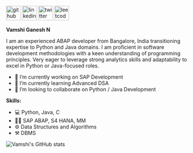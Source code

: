 [<img src='https://cdn.jsdelivr.net/npm/simple-icons@3.0.1/icons/github.svg' alt='github' height='40'>](https://github.com/vamshiganesh98)  [<img src='https://cdn.jsdelivr.net/npm/simple-icons@3.0.1/icons/linkedin.svg' alt='linkedin' height='40'>](https://www.linkedin.com/in/vamshi.ganesh/)  [<img src='https://cdn.jsdelivr.net/npm/simple-icons@3.0.1/icons/twitter.svg' alt='twitter' height='40'>](https://twitter.com/vamshi_ganesh)  [<img src='https://cdn.jsdelivr.net/npm/simple-icons@3.0.1/icons/leetcode.svg' alt='leetcode' height='40'>](vamshiganesh) 

**Vamshi Ganesh N**

I am an experienced ABAP developer from Bangalore, India transitioning expertise to Python and Java domains. I am proficient in software development methodologies with a keen understanding of programming principles. Very eager to leverage strong analytics skills and adaptability to excel in Python or Java-focused roles.

- 🔭 I’m currently working on SAP Development 
- 🌱 I’m currently learning Advanced DSA  
- 👯 I’m looking to collaborate on Python / Java Development 

**Skills:**
- 💻 Python, Java, C
- 👨‍💻 SAP ABAP, S4 HANA, MM
- ⚙️ Data Structures and Algorithms
- ⚒️ DBMS

![Vamshi's GitHub stats](https://github-readme-stats.vercel.app/api?username=vamshiganesh98&theme=gruvbox&show_icons=true)

